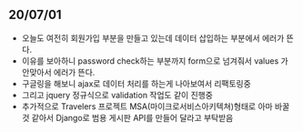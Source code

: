 ## 20/07/01

 - 오늘도 여전히 회원가입 부분을 만들고 있는데 데이터 삽입하는 부분에서 에러가 뜬다.
 - 이유를 보아하니 password check하는 부분까지 form으로 넘겨줘서 values 가 안맞아서 에러가 뜬다.
 - 구글링을 해보니 ajax로 데이터 처리를 하는게 나아보여서 리팩토링중
 - 그리고 jquery 정규식으로 validation 작업도 같이 진행중
 - 추가적으로 Travelers 프로젝트 MSA(마이크로서비스아키텍쳐)형태로 아마 바꿀것 같아서 Django로 범용 게시판 API를 만들어 달라고 부탁받음 